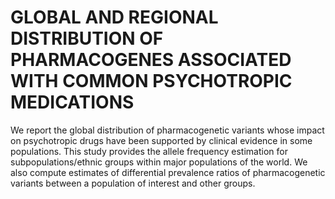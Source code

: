 # GLOBAL AND REGIONAL DISTRIBUTION OF PHARMACOGENES ASSOCIATED WITH COMMON PSYCHOTROPIC MEDICATIONS

We report the global distribution of pharmacogenetic variants whose impact on psychotropic drugs have been supported by clinical evidence in some populations. This study provides the allele frequency estimation for subpopulations/ethnic groups within major populations of the world. We also compute estimates of differential prevalence ratios of pharmacogenetic variants between a population of interest and other groups.
